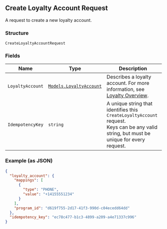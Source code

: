 ## Create Loyalty Account Request

A request to create a new loyalty account.

### Structure

`CreateLoyaltyAccountRequest`

### Fields

| Name | Type | Description |
|  --- | --- | --- |
| `LoyaltyAccount` | [`Models.LoyaltyAccount`](/doc/models/loyalty-account.md) | Describes a loyalty account. For more information, see <br>[Loyalty Overview](https://developer.squareup.com/docs/docs/loyalty/overview). |
| `IdempotencyKey` | `string` | A unique string that identifies this `CreateLoyaltyAccount` request. <br>Keys can be any valid string, but must be unique for every request. |

### Example (as JSON)

```json
{
  "loyalty_account": {
    "mappings": [
      {
        "type": "PHONE",
        "value": "+14155551234"
      }
    ],
    "program_id": "d619f755-2d17-41f3-990d-c04ecedd64dd"
  },
  "idempotency_key": "ec78c477-b1c3-4899-a209-a4e71337c996"
}
```

